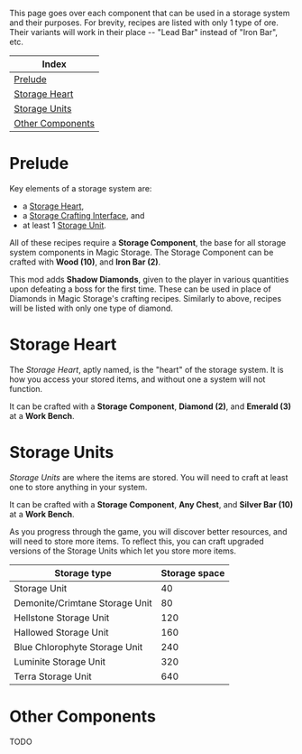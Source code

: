 This page goes over each component that can be used in a storage system and their purposes. For brevity, recipes are listed with only 1 type of ore. Their variants will work in their place -- "Lead Bar" instead of "Iron Bar", etc. 

Index|
-----|
[Prelude](#prelude)|
[Storage Heart](#storage-heart)|
[Storage Units](#storage-units)|
[Other Components](#other-components)|

# Prelude
Key elements of a storage system are:
* a [Storage Heart](#storage-heart),
* a [Storage Crafting Interface](#storage-crafting-interface), and
* at least 1 [Storage Unit](#storage-units).

All of these recipes require a **Storage Component**, the base for all storage system components in Magic Storage. The Storage Component can be crafted with **Wood (10)**, and **Iron Bar (2)**.

This mod adds **Shadow Diamonds**, given to the player in various quantities upon defeating a boss for the first time. These can be used in place of Diamonds in Magic Storage's crafting recipes. Similarly to above, recipes will be listed with only one type of diamond.
# Storage Heart
The _Storage Heart_, aptly named, is the "heart" of the storage system. It is how you access your stored items, and without one a system will not function.

It can be crafted with a **Storage Component**, **Diamond (2)**, and **Emerald (3)** at a **Work Bench**.

# Storage Units
_Storage Units_ are where the items are stored. You will need to craft at least one to store anything in your system.

It can be crafted with a **Storage Component**, **Any Chest**, and **Silver Bar (10)** at a **Work Bench**. 

As you progress through the game, you will discover better resources, and will need to store more items. To reflect this, you can craft upgraded versions of the Storage Units which let you store more items.

Storage type|Storage space|
-----|-----
Storage Unit|40|
Demonite/Crimtane Storage Unit|80|
Hellstone Storage Unit|120|
Hallowed Storage Unit|160|
Blue Chlorophyte Storage Unit|240|
Luminite Storage Unit|320|
Terra Storage Unit|640|



# Other Components
TODO
